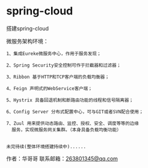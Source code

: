 # spring-cloud
搭建spring-cloud

微服务架构环境：

	1、集成Eureke微服务中心，作用于服务发现；

	2、Spring Security安全控制可作于拦截器和过滤器；

	3、Ribbon 基于HTTP和TCP客户端的负载均衡器；

	4、Feign 声明式的WebService客户端；

	5、Hystrix 具备回退机制和断路由功能的线程和信号隔离器；

	6、Config Server 分布式配置中心，可与GIT或者SVN配合使用；

	7、Zuul 用来提供动态路由、监控、授权、安全、调度等等的边缘
  	  服务，实现微服务网关集群。（本身具备负载均衡功能）


  	未完待续(整体环境搭建持续中)......

作者：华哥哥
联系邮箱：263801345@qq.com
